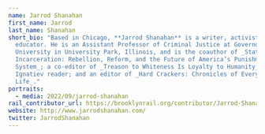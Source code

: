 ```yaml
---
name: Jarrod Shanahan
first_name: Jarrod
last_name: Shanahan
short_bio: "Based in Chicago, **Jarrod Shanahan** is a writer, activist, and
  educator. He is an Assistant Professor of Criminal Justice at Governors State
  University in University Park, Illinois, and is the coauthor of _States of
  Incarceration: Rebellion, Reform, and the Future of America’s Punishment
  System_; a co-editor of _Treason to Whiteness Is Loyalty to Humanity_, a Noel
  Ignatiev reader; and an editor of _Hard Crackers: Chronicles of Everyday
  Life_."
portraits:
  - media: 2022/09/jarrod-shanahan
rail_contributor_url: https://brooklynrail.org/contributor/Jarrod-Shanahan
website: http://www.jarrodshanahan.com/
twitter: JarrodShanahan
---
```

